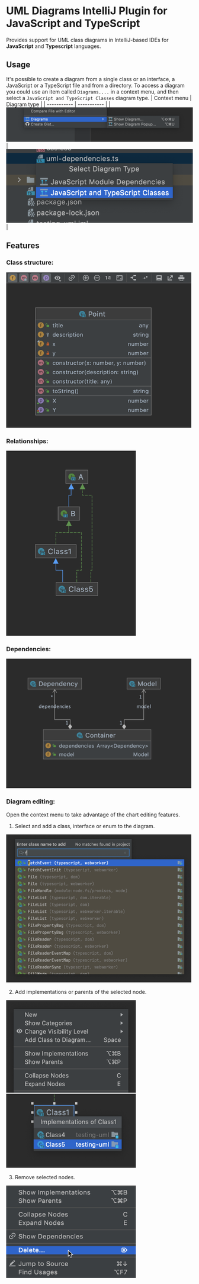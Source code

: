 # UML Diagrams IntelliJ Plugin for JavaScript and TypeScript

Provides support for UML class diagrams in IntelliJ-based IDEs for **JavaScript** and **Typescript** languages.

## Usage

It's possible to create a diagram from a single class or an interface, 
a JavaScript or a TypeScript file and from a directory. To access a diagram you could use an item called `Diagrams....`
in a context menu, and then select a `JavaScript and TypeScript Classes` diagram type. 
| Context menu | Diagram type |
| ----------- | ----------- |
| ![Show diagram](img/show_diagram.png) | ![Diagram type](img/diagram_type.png) |


## Features

### Class structure:

<img src="img/class_structure.png" width="500" height="420"/>

### Relationships:

<img src="img/class_relationships.png" width="350" height="500"/>

### Dependencies:

<img src="img/dependencies.png" width="500" height="350"/>

### Diagram editing:

Open the context menu to take advantage of the chart editing features.

1. Select and add a class, interface or enum to the diagram.

<img src="img/diagram_editing.png" width="500" height="400"/>

2. Add implementations or parents of the selected node.

<img src="img/show_implementations.png" width="350" height="250"/>

<img src="img/show_implementations_2.png" width="350" height="200"/>

3. Remove selected nodes.

<img src="img/delete.png" width="350" height="250"/>
